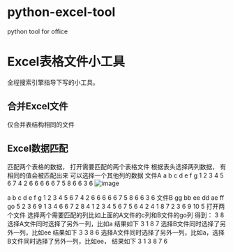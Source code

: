 # python-excel-tool
python tool for office
# Excel表格文件小工具
全程搜索引擎指导下写的小工具。
## 合并Excel文件
   仅合并表结构相同的文件
## Excel数据匹配
   匹配两个表格的数据，
   打开需要匹配的两个表格文件
   根据表头选择两列数据，
   有相同的值会被匹配出来
   可以选择一个其他列的数据
   文件A
   a	b	c	d	e	f	g
   1	2	3	4	5	6	7
   4	2	6	6	6	6	6
   7	5	8	6	6	3	6
![image](https://user-images.githubusercontent.com/121083401/208793977-91a499d8-9c07-4103-83f7-1403a83b5686.png)

   a b c d e f g
   1 2 3 4 5 6 7
   4 2 6 6 6 6 6
   7 5 8 6 6 3 6
   文件B
   gg bb ee dd ae ff go
   5   2  3  6  9  1  3
   4   6  6  7  2  8  4
   1   2  3  4  5  6  7
   5   6  4  2  4  1  8
   7   2  3  6  9  10 5
   打开两个文件
     选择两个需要匹配的列比如上面的A文件的c列和B文件的go列
     得到：
     3
     8
     选择A文件同时选择了另外一列，比如a
     结果如下
     3  1
     8  7
     选择B文件同时选择了另外一列，比如ee
     结果如下
     3  3
     8  6
     选择A文件同时选择了另外一列，比如a，选择B文件同时选择了另外一列，比如ee，
     结果如下
     3  1  3
     8  7  6

